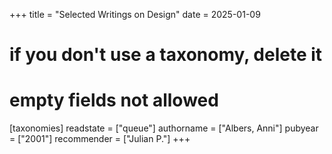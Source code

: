 +++
title = "Selected Writings on Design"
date = 2025-01-09
# if you don't use a taxonomy, delete it
# empty fields not allowed
[taxonomies]
  readstate = ["queue"]
  authorname = ["Albers, Anni"]
  pubyear = ["2001"]
  recommender = ["Julian P."]
+++

